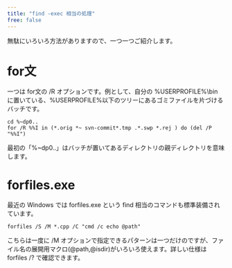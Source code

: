```yaml
---
title: "find -exec 相当の処理"
free: false
---
```


無駄にいろいろ方法がありますので、一つ一つご紹介します。

for文
=====

一つは for文の /R オプションです。例として、自分の %USERPROFILE%\bin に置いている、%USERPROFILE%以下のツリーにあるゴミファイルを片づけるバッチです。

```batch
cd %~dp0..
for /R %%I in (*.orig *~ svn-commit*.tmp .*.swp *.rej ) do (del /P "%%I")
```

最初の「%~dp0..」はバッチが置いてあるディレクトリの親ディレクトリを意味します。

forfiles.exe
========

最近の Windows では forfiles.exe という find 相当のコマンドも標準装備されています。

```batch
forfiles /S /M *.cpp /C "cmd /c echo @path"
```

こちらは一度に /M オプションで指定できるパターンは一つだけのですが、ファイル名の展開用マクロ(@path,@isdir)がいろいろ使えます。詳しい仕様は forfiles /? で確認できます。